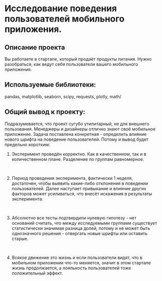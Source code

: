# Исследование поведения пользователей мобильного приложения.

## Описание проекта

Вы работаете в стартапе, который продаёт продукты питания. Нужно разобраться, как ведут себя пользователи вашего мобильного приложения.


## Используемые библиотеки:
pandas, matplotlib, seaborn, scipy, requests, plotly, math/

## Общий вывод к проекту:

Подразумевается, что проект сугубо утилитарный, не для внешнего пользования. Менеджеры и дизайнеры отлично знают своё мобильное приложение. Задача поставлена конкретная - определить влияние нового шрифта на поведение пользователей. Потому и вывод будет предельно коротким:
<br>
1. Эксперимент проведён корректно. Как в качественном, так и в количественном плане. Разделение по группам равномерное.
<br>

2. Период проведения эксперимента, фактически 1 неделя, достаточен, чтобы выявить какие-либо отклонения в поведении пользователей. Далее наступает привыкание и влияние других факторов может усиливаться, что внесёт искажения в результаты эксперимента.
<br>

3. Абсолютно все тесты подтвердили нулевую гипотезу - нет оснований считать, что между исследуемыми группами существует статистически значимая разница долей, потому и не может быть однозначного решения - отвергать новые шрифты или оставить старые. 
<br>

4. Всякое движение это жизнь и если пользователи видят, что в мобильном приложении что-то меняется, значит в этом стартапе жизнь продолжается, а лояльность пользователей тоже положительный эффект.

